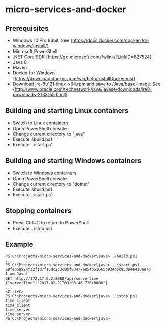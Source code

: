 # micro-services-and-docker

## Prerequisites
- Windows 10 Pro 64bit. See {https://docs.docker.com/docker-for-windows/install/}
- Microsoft PowerShell
- .NET Core SDK {https://go.microsoft.com/fwlink/?LinkID=827524}
- Java 8
- Maven
- Docker for Windows {https://download.docker.com/win/beta/InstallDocker.msi}
- Download jre-8u121-linux-x64.rpm and save to /Java/base-image. See {http://www.oracle.com/technetwork/java/javase/downloads/jre8-downloads-2133155.html}

## Building and starting Linux containers
- Switch to Linux containers
- Open PowerShell console
- Change current directory to "java"
- Execute .\build.ps1
- Execute ..\start.ps1

## Building and starting Windows containers
- Switch to Windows containers
- Open PowerShell console
- Change current directory to "dotnet"
- Execute .\build.ps1
- Execute ..\start.ps1

## Stopping containers
- Press Ctrl+C to return to PowerShell
- Execute ..\stop.ps1

## Example
```
PS C:\Projects\micro-services-and-docker\Java> .\build.ps1
...
PS C:\Projects\micro-services-and-docker\java> ..\start.ps1
69fe658924f32f1d7f15dc2c3c8bf83477a854b51665b934dbc95da46410ee7b
I am Java!
GET http://172.17.0.2:8080/api/servertime
{"serverTime":"2017-02-21T03:08:46.728+0000"}
...
<Ctrl+C>
PS C:\Projects\micro-services-and-docker\java> ..\stop.ps1
time_client
time_client
time_server
time_server
PS C:\Projects\micro-services-and-docker\java>
```
